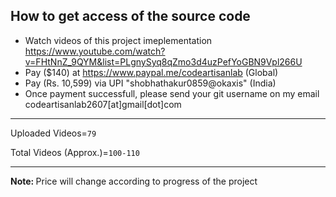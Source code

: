 ##  How to get access of the source code
-   Watch videos of this project imeplementation https://www.youtube.com/watch?v=FHtNnZ_9QYM&list=PLgnySyq8qZmo3d4uzPefYoGBN9Vpl266U
-   Pay ($140) at https://www.paypal.me/codeartisanlab (Global)
-   Pay (Rs. 10,599) via UPI "shobhathakur0859@okaxis" (India)
-   Once payment successfull, please send your git username on my email codeartisanlab2607[at]gmail[dot]com
<hr/>
<p>Uploaded Videos=<code>79</code></p>
<p>Total Videos (Approx.)=<code>100-110</code></p>
<hr/>
<p><b>Note: </b>Price will change according to progress of the project</p>
